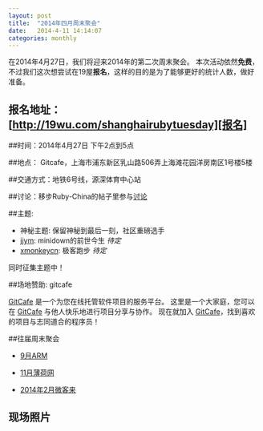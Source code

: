 ```yaml
---
layout: post
title:  "2014年四月周末聚会"
date:   2014-4-11 14:14:07
categories: monthly
---
```


在2014年4月27日，我们将迎来2014年的第二次周末聚会。
本次活动依然**免费**，不过我们这次想尝试在19屋**报名**，这样的目的是为了能够更好的统计人数，做好准备。

## 报名地址： [http://19wu.com/shanghairubytuesday][报名]

##时间：2014年4月27日 下午2点到5点

##地点： Gitcafe，上海市浦东新区乳山路506弄上海滩花园洋房南区1号楼5楼

##交通方式：地铁6号线，源深体育中心站

##讨论：移步Ruby-China的帖子里参与[讨论][discuss]

##主题:

- 神秘主题: 保留神秘到最后一刻，社区重磅选手
- [jjym][jjym]: minidown的前世今生 *待定*
- [xmonkeycn][xmonkeycn]: 极客跑步 *待定*

同时征集主题中！

##场地赞助: gitcafe

[GitCafe][gitcafe] 是一个为您在线托管软件项目的服务平台。 这里是一个大家庭，您可以在 [GitCafe][gitcafe] 与他人快乐地进行项目分享与协作。 现在就加入 [GitCafe][gitcafe]，找到喜欢的项目与志同道合的程序员！


##往届周末聚会

- [9月ARM][sept2013]

- [11月薄荷网][nov2013]

- [2014年2月微客来][feb2014]

[nov2013]: http://shruby.github.io/monthly/callup/2013/11/23/ruby-tuesday.html
[sept2013]: http://shruby.github.io/monthly/2013/09/21/call-2013-sept-weekend.html
[feb2014]: http://shruby.github.io/monthly/2014/02/10/call-2014-feb-weekend.html
[discuss]: http://ruby-china.org/topics/node31
[gitcafe]: http://gitcafe.com
[报名]: http://19wu.com/shanghairubytuesday
[jjym]: http://ruby-china.org/jjym
[xmonkeycn]: http://ruby-china.org/xmonkeycn

## 现场照片

